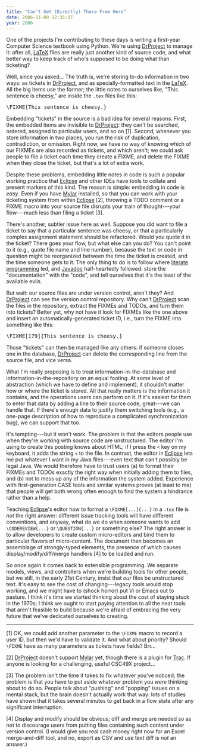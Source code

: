 ```yaml
---
title: "Can't Get (Directly) There From Here"
date: 2006-11-09 22:35:37
year: 2006
---
```

One of the projects I'm contributing to these days is writing a first-year Computer Science textbook using Python.  We're using <a href="http://www.drproject.org">DrProject</a> to manage it: after all, <a href="http://www.latex-project.org/">LaTeX</a> files are really just another kind of source code, and what better way to keep track of who's supposed to be doing what than ticketing?

Well, since you asked...  The truth is, we're storing to-do information in two ways: as tickets in <a href="http://www.drproject.org">DrProject</a>, and as specially-formatted text in the <a href="http://www.latex-project.org/">LaTeX</a>.  All the big items use the former; the little notes to ourselves like, "This sentence is cheesy," are inside the <code>.tex</code> files like this:
<pre>\FIXME{This sentence is cheesy.}</pre>
Embedding "tickets" in the source is a bad idea for several reasons.  First, the embedded items are invisible to <a href="http://www.drproject.org">DrProject</a>: they can't be searched, ordered, assigned to particular users, and so on [1].  Second, whenever you store information in two places, you run the risk of duplication, contradiction, or omission.  Right now, we have no way of knowing which of our FIXMEs are also recorded as tickets, and which aren't; we could ask people to file a ticket each time they create a FIXME, and delete the FIXME when they close the ticket, but that's a lot of extra work.

Despite these problems, embedding little notes in code is such a popular working practice that <a href="http://www.eclipse.org">Eclipse</a> and other IDEs have tools to collate and present markers of this kind.  The reason is simple: embedding in code is <em>easy</em>.  Even if you have <a href="http://www.eclipse.org/mylar/">Mylar</a> installed, so that you can work with your ticketing system from within <a href="http://www.eclipse.org">Eclipse</a> [2], throwing a TODO comment or a FIXME macro into your source file disrupts your train of thought---your flow---much less than filing a ticket [3].

There's another, subtler issue here as well.  Suppose you did want to file a ticket to say that a particular sentence was cheesy, or that a particularly complex assignment statement should be refactored. Would you quote it in the ticket?  There goes your flow, but what else can you do?  You can't point to it (e.g., quote file name and line number), because the text or code in question might be reorganized between the time the ticket is created, and the time someone gets to it.  The only thing to do is to follow where <a href="http://www.literateprogramming.com/">literate programming</a> led, and <a href="http://java.sun.com/j2se/javadoc/">Javadoc</a> half-heartedly followed: store the "documentation" with the "code", and tell ourselves that it's the least of the available evils.

But wait: our source files are under version control, aren't they? And <a href="http://www.drproject.org">DrProject</a> can see the version control repository.  Why can't <a href="http://www.drproject.org">DrProject</a> scan the files in the repository, extract the FIXMEs and TODOs, and turn them into tickets? Better yet, why not have it look for FIXMEs like the one above and insert an automatically-generated ticket ID, i.e., turn the FIXME into something like this:
<pre>\FIXME[179]{This sentence is cheesy.}</pre>
Those "tickets" can then be managed like any others: if someone closes one in the database, <a href="http://www.drproject.org">DrProject</a> can delete the corresponding line from the source file, and vice versa.

What I'm really proposing is to treat information-in-the-database and information-in-the-repository on an equal footing.  At some level of abstraction (which we have to define and implement), it shouldn't matter how or where the ticket is stored.  All that really matters is the information it contains, and the operations users can perform on it.  If it's easiest for them to enter that data by adding a line to their source code, great---we can handle that.  If there's enough data to justify them switching tools (e.g., a one-page description of how to reproduce a complicated synchronization bug), we can support that too.

It's tempting---but it won't work.  The problem is that the editors people use when they're working with source code are unstructured. The editor I'm using to create this posting knows about HTML; if I press the <code><</code> key on my keyboard, it adds the string <code>&lt;</code> to the file.  In contrast, the editor in <a href="http://www.eclipse.org">Eclipse</a> lets me put whatever I want in my Java files---even text that can't possibly be legal Java.  We would therefore have to trust users (a) to format their FIXMEs and TODOs exactly the right way when initially adding them to files, and (b) not to mess up any of the information the system added. Experience with first-generation CASE tools and similar systems proves (at least to me) that people will get both wrong often enough to find the system a hindrance rather than a help.

Teaching <a href="http://www.eclipse.org">Eclipse</a>'s editor how to format a <code>\FIXME[...]{...}</code> in a <code>.tex</code> file is <em>not</em> the right answer: different issue tracking tools will have different conventions, and anyway, what do we do when someone wants to add <code>\CODEREVIEW{...}</code> or <code>\QUESTION{...}</code> or something else?  The right answer is to allow developers to create custom micro-editors and bind them to particular flavors of micro-content.  The document then becomes an assemblage of strongly-typed elements, the presence of which causes display/modify/diff/merge handlers [4] to be loaded and run.

So once again it comes back to extensible programming.  We separate models, views, and controllers when we're building tools for other people, but we still, in the early 21st Century, insist that <em>our</em> files be unstructured text.  It's easy to see the cost of changing---legacy tools would stop working, and we might have to (shock horror) put Vi or Emacs out to pasture.  I think it's time we started thinking about the cost of staying stuck in the 1970s; I think we ought to start paying attention to all the neat tools that aren't feasible to build because we're afraid of embracing the very future that we've dedicated ourselves to creating.

<hr />[1] OK, we could add another parameter to the <code>\FIXME</code> macro to record a user ID, but then we'd have to validate it.  And what about priority?  Should <code>\FIXME</code> have as many parameters as tickets have fields?  Brr...

[2] <a href="http://www.drproject.org">DrProject</a> doesn't support <a href="http://www.eclipse.org/mylar/">Mylar</a> yet, though there is a plugin for <a href="http://trac.edgewall.com">Trac</a>.  If anyone is looking for a challenging, useful CSC49X project...

[3] The problem isn't the time it takes to fix whatever you've noticed; the problem is that you have to put aside whatever problem you <em>were</em> thinking about to do so.  People talk about "pushing" and "popping" issues on a mental stack, but the brain doesn't actually work that way: lots of studies have shown that it takes several minutes to get back in a flow state after any significant interruption.

[4] Display and modify should be obvious; diff and merge are needed so as not to discourage users from putting files containing such content under version control.  (I would give you real cash money right now for an Excel merge-and-diff tool, and no, export as CSV and use text diff is <em>not</em> an answer.)
